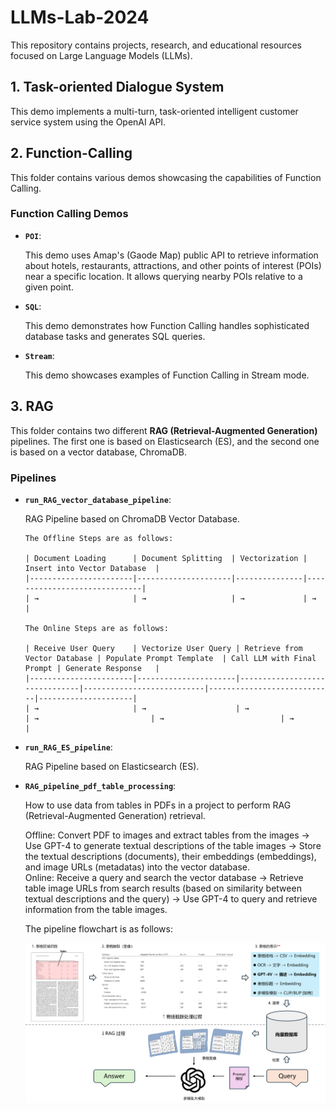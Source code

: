 # LLMs-Lab-2024

This repository contains projects, research, and educational resources focused on Large Language Models (LLMs).

## 1. Task-oriented Dialogue System

   This demo implements a multi-turn, task-oriented intelligent customer service system using the OpenAI API.
   
## 2. Function-Calling

This folder contains various demos showcasing the capabilities of Function Calling.

### Function Calling Demos

   - **`POI`**:
       
     This demo uses Amap's (Gaode Map) public API to retrieve information about hotels, restaurants, attractions, and other points of interest (POIs) near a specific location. It allows querying nearby POIs relative to a given point.

   - **`SQL`**:
       
     This demo demonstrates how Function Calling handles sophisticated database tasks and generates SQL queries.

   - **`Stream`**:
       
     This demo showcases examples of Function Calling in Stream mode.


## 3. RAG

This folder contains two different **RAG (Retrieval-Augmented Generation)** pipelines. The first one is based on Elasticsearch (ES), and the second one is based on a vector database, ChromaDB.  
  

### Pipelines

- **`run_RAG_vector_database_pipeline`**:
    
  RAG Pipeline based on ChromaDB Vector Database.

      The Offline Steps are as follows:  

      | Document Loading      | Document Splitting  | Vectorization | Insert into Vector Database  |
      |-----------------------|---------------------|---------------|------------------------------|
      | →                     | →                   | →             | →                            |
      
      The Online Steps are as follows:  
      
      | Receive User Query    | Vectorize User Query | Retrieve from Vector Database | Populate Prompt Template  | Call LLM with Final Prompt | Generate Response   |
      |-----------------------|----------------------|-------------------------------|---------------------------|----------------------------|---------------------|
      | →                     | →                    | →                             | →                         | →                          | →                   |  


- **`run_RAG_ES_pipeline`**:
    
  RAG Pipeline based on Elasticsearch (ES).

- **`RAG_pipeline_pdf_table_processing`**:
    
  How to use data from tables in PDFs in a project to perform RAG (Retrieval-Augmented Generation) retrieval.
  
  Offline: Convert PDF to images and extract tables from the images → Use GPT-4 to generate textual descriptions of the table images → Store the textual descriptions (documents), their embeddings (embeddings), and image URLs (metadatas) into the vector database.  
  Online: Receive a query and search the vector database → Retrieve table image URLs from search results (based on similarity between textual descriptions and the query) → Use GPT-4 to query and retrieve information from the table images.

      
  The pipeline flowchart is as follows:
    
  ![Alt text](RAG/data/table_rag.png)

